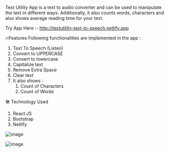 Text Utility App is a text to audio converter and can be used to manipulate the text in different ways. Additionally, it also counts words, characters and also shows average reading time for your text.

Try App Here :- http://textutility-text-to-speech.netlify.app

🔥Features
Following functionalities are implemented in the app :
1) Text To Speech (Listen)
2) Convert to UPPERCASE
3) Convert to lowercase
4) Capitalize text
5) Remove Extra Space
6) Clear text
7) It also shows :
    1) Count of Characters
    2) Count of Words
     


🛠️ Technology Used
1) React.JS
2) Bootstrap
3) Netlify















![image](https://github.com/sonalig955/textutils/assets/69581685/5259b1dd-8361-40d9-8620-09e19b266e06)








![image](https://github.com/sonalig955/textutils/assets/69581685/687d19b5-bb03-468a-8eb6-f276f1bc4f9f)



